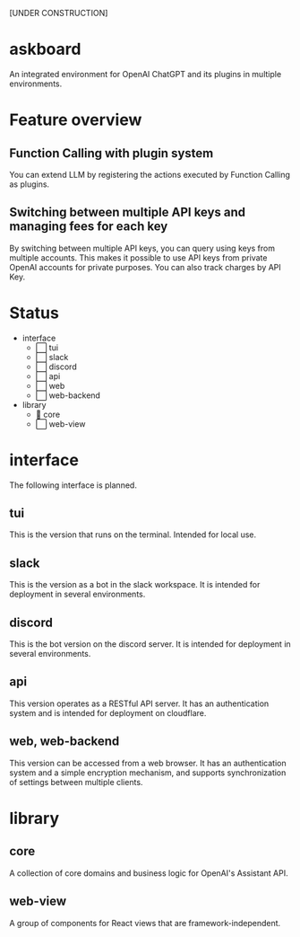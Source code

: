 [UNDER CONSTRUCTION]

# askboard

An integrated environment for OpenAI ChatGPT and its plugins in multiple environments.

# Feature overview

## Function Calling with plugin system

You can extend LLM by registering the actions executed by Function Calling as plugins.

## Switching between multiple API keys and managing fees for each key

By switching between multiple API keys, you can query using keys from multiple accounts.
This makes it possible to use API keys from private OpenAI accounts for private purposes.
You can also track charges by API Key.

# Status

- interface
  - ⬜ tui
  - ⬜ slack
  - ⬜ discord
  - ⬜ api
  - ⬜ web
  - ⬜ web-backend
- library
  - 🔄 core
  - ⬜ web-view

# interface

The following interface is planned.

## tui

This is the version that runs on the terminal.
Intended for local use.

## slack

This is the version as a bot in the slack workspace.
It is intended for deployment in several environments.

## discord

This is the bot version on the discord server.
It is intended for deployment in several environments.

## api

This version operates as a RESTful API server.
It has an authentication system and is intended for deployment on cloudflare.

## web, web-backend

This version can be accessed from a web browser.
It has an authentication system and a simple encryption mechanism, and supports synchronization of settings between multiple clients.

# library

## core

A collection of core domains and business logic for OpenAI's Assistant API.

## web-view

A group of components for React views that are framework-independent.
